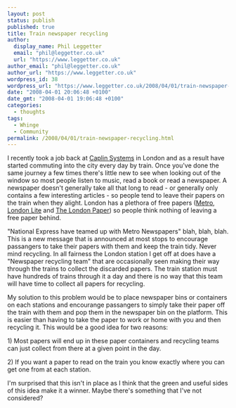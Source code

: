 ```yaml
---
layout: post
status: publish
published: true
title: Train newspaper recycling
author:
  display_name: Phil Leggetter
  email: "phil@leggetter.co.uk"
  url: "https://www.leggetter.co.uk"
author_email: "phil@leggetter.co.uk"
author_url: "https://www.leggetter.co.uk"
wordpress_id: 38
wordpress_url: "https://www.leggetter.co.uk/2008/04/01/train-newspaper-recycling.html"
date: "2008-04-01 20:06:48 +0100"
date_gmt: "2008-04-01 19:06:48 +0100"
categories:
  - thoughts
tags:
  - Whinge
  - Community
permalink: /2008/04/01/train-newspaper-recycling.html
---
```


<p>I recently took a job back at <a href="http://www.caplin.com" title="Capin Systems - AJAX Trading Applications">Caplin Systems</a> in London and as a result have started commuting into the city every day by train. Once you've done the same journey a few times there's little new to see when looking out of the window so most people listen to music, read a book or read a newspaper. A newspaper doesn't generally take all that long to read - or generally only contains a few interesting articles - so people tend to leave their papers on the train when they alight. London has a plethora of free papers (<a href="http://www.metro.co.uk/">Metro</a>, <a href="http://www.thelondonlite.co.uk/">London Lite</a> and <a href="http://www.thelondonpaper.com/">The London Paper</a>) so people think nothing of leaving a free paper behind.</p>
<p>"National Express have teamed up with Metro Newspapers" blah, blah, blah. This is a new message that is announced at most stops to encourage passangers to take their papers with them and keep the train tidy. Never mind recycling. In all fairness the London station I get off at does have a "Newspaper recycling team" that are occasionally seen making their way through the trains to collect the discarded papers. The train station must have hundreds of trains through it a day and there is no way that this team will have time to collect all papers for recycling.</p>
<p>My solution to this problem would be to place newspaper bins or containers on each stations and encourange passangers to simply take their paper off the train with them and pop them in the newspaper bin on the platform. This is easier than having to take the paper to work or home with you and then recycling it. This would be a good idea for two reasons:</p>
<p>1) Most papers will end up in these paper containers and recycling teams can just collect from there at a given point in the day.</p>
<p>2) If you want a paper to read on the train you know exactly where you can get one from at each station.</p>
<p>I'm surprised that this isn't in place as I think that the green and useful sides of this idea make it a winner. Maybe there's something that I've not considered?</p>

